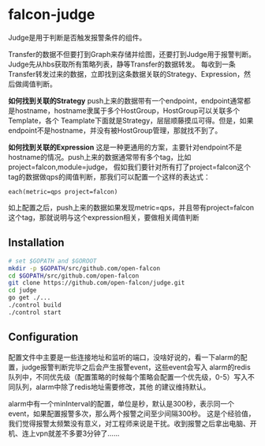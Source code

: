 falcon-judge
============

Judge是用于判断是否触发报警条件的组件。

Transfer的数据不但要打到Graph来存储并绘图，还要打到Judge用于报警判断。Judge先从hbs获取所有策略列表，静等Transfer的数据转发。
每收到一条Transfer转发过来的数据，立即找到这条数据关联的Strategy、Expression，然后做阈值判断。

**如何找到关联的Strategy**
push上来的数据带有一个endpoint，endpoint通常都是hostname，hostname隶属于多个HostGroup，HostGroup可以关联多个Template，各个
Teamplate下面就是Strategy，层层顺藤摸瓜可得。但是，如果endpoint不是hostname，并没有被HostGroup管理，那就找不到了。

**如何找到关联的Expression**
这是一种更通用的方案，主要针对endpoint不是hostname的情况。push上来的数据通常带有多个tag，比如project=falcon,module=judge，
假如我们要针对所有打了project=falcon这个tag的数据做qps的阈值判断，那我们可以配置一个这样的表达式：

```
each(metric=qps project=falcon)
```

如上配置之后，push上来的数据如果发现metric=qps，并且带有project=falcon这个tag，那就说明与这个expression相关，要做相关阈值判断

## Installation

```bash
# set $GOPATH and $GOROOT
mkdir -p $GOPATH/src/github.com/open-falcon
cd $GOPATH/src/github.com/open-falcon
git clone https://github.com/open-falcon/judge.git
cd judge
go get ./...
./control build
./control start
```

## Configuration

配置文件中主要是一些连接地址和监听的端口，没啥好说的，看一下alarm的配置，judge报警判断完毕之后会产生报警event，这些event会写入
alarm的redis队列中，不同优先级（配置策略的时候每个策略会配置一个优先级，0-5）写入不同队列，alarm中除了redis地址需要修改，其他
的建议维持默认。

alarm中有一个minInterval的配置，单位是秒，默认是300秒，表示同一个event，如果配置报警多次，那么两个报警之间至少间隔300秒。
这是个经验值，我们觉得报警太频繁没有意义，对工程师来说是干扰。收到报警之后拿出电脑、开机、连上vpn就差不多要3分钟了……


